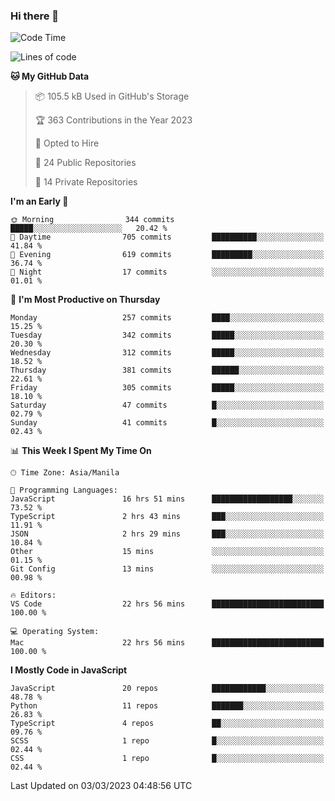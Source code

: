 ### Hi there 👋

<!--START_SECTION:waka-->
![Code Time](http://img.shields.io/badge/Code%20Time-129%20hrs%2021%20mins-blue)

![Lines of code](https://img.shields.io/badge/From%20Hello%20World%20I%27ve%20Written-8.2%20million%20lines%20of%20code-blue)

**🐱 My GitHub Data** 

> 📦 105.5 kB Used in GitHub's Storage 
 > 
> 🏆 363 Contributions in the Year 2023
 > 
> 💼 Opted to Hire
 > 
> 📜 24 Public Repositories 
 > 
> 🔑 14 Private Repositories 
 > 
**I'm an Early 🐤** 

```text
🌞 Morning                344 commits         █████░░░░░░░░░░░░░░░░░░░░   20.42 % 
🌆 Daytime                705 commits         ██████████░░░░░░░░░░░░░░░   41.84 % 
🌃 Evening                619 commits         █████████░░░░░░░░░░░░░░░░   36.74 % 
🌙 Night                  17 commits          ░░░░░░░░░░░░░░░░░░░░░░░░░   01.01 % 
```
📅 **I'm Most Productive on Thursday** 

```text
Monday                   257 commits         ████░░░░░░░░░░░░░░░░░░░░░   15.25 % 
Tuesday                  342 commits         █████░░░░░░░░░░░░░░░░░░░░   20.30 % 
Wednesday                312 commits         █████░░░░░░░░░░░░░░░░░░░░   18.52 % 
Thursday                 381 commits         ██████░░░░░░░░░░░░░░░░░░░   22.61 % 
Friday                   305 commits         █████░░░░░░░░░░░░░░░░░░░░   18.10 % 
Saturday                 47 commits          █░░░░░░░░░░░░░░░░░░░░░░░░   02.79 % 
Sunday                   41 commits          █░░░░░░░░░░░░░░░░░░░░░░░░   02.43 % 
```


📊 **This Week I Spent My Time On** 

```text
🕑︎ Time Zone: Asia/Manila

💬 Programming Languages: 
JavaScript               16 hrs 51 mins      ██████████████████░░░░░░░   73.52 % 
TypeScript               2 hrs 43 mins       ███░░░░░░░░░░░░░░░░░░░░░░   11.91 % 
JSON                     2 hrs 29 mins       ███░░░░░░░░░░░░░░░░░░░░░░   10.84 % 
Other                    15 mins             ░░░░░░░░░░░░░░░░░░░░░░░░░   01.15 % 
Git Config               13 mins             ░░░░░░░░░░░░░░░░░░░░░░░░░   00.98 % 

🔥 Editors: 
VS Code                  22 hrs 56 mins      █████████████████████████   100.00 % 

💻 Operating System: 
Mac                      22 hrs 56 mins      █████████████████████████   100.00 % 
```

**I Mostly Code in JavaScript** 

```text
JavaScript               20 repos            ████████████░░░░░░░░░░░░░   48.78 % 
Python                   11 repos            ███████░░░░░░░░░░░░░░░░░░   26.83 % 
TypeScript               4 repos             ██░░░░░░░░░░░░░░░░░░░░░░░   09.76 % 
SCSS                     1 repo              █░░░░░░░░░░░░░░░░░░░░░░░░   02.44 % 
CSS                      1 repo              █░░░░░░░░░░░░░░░░░░░░░░░░   02.44 % 
```




 Last Updated on 03/03/2023 04:48:56 UTC
<!--END_SECTION:waka-->
